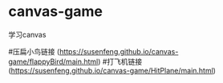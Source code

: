 # canvas-game
学习canvas

#压扁小鸟链接
  (https://susenfeng.github.io/canvas-game/flappyBird/main.html)
#打飞机链接
  (https://susenfeng.github.io/canvas-game/HitPlane/main.html)
